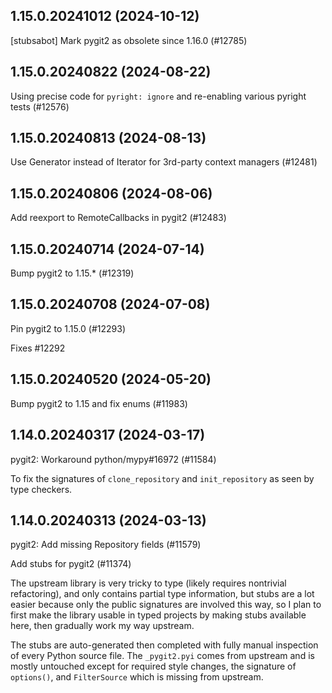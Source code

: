 ## 1.15.0.20241012 (2024-10-12)

[stubsabot] Mark pygit2 as obsolete since 1.16.0 (#12785)

## 1.15.0.20240822 (2024-08-22)

Using precise code for `pyright: ignore` and re-enabling various pyright tests (#12576)

## 1.15.0.20240813 (2024-08-13)

Use Generator instead of Iterator for 3rd-party context managers (#12481)

## 1.15.0.20240806 (2024-08-06)

Add reexport to RemoteCallbacks in pygit2 (#12483)

## 1.15.0.20240714 (2024-07-14)

Bump pygit2 to 1.15.* (#12319)

## 1.15.0.20240708 (2024-07-08)

Pin pygit2 to 1.15.0 (#12293)

Fixes #12292

## 1.15.0.20240520 (2024-05-20)

Bump pygit2 to 1.15 and fix enums (#11983)

## 1.14.0.20240317 (2024-03-17)

pygit2: Workaround python/mypy#16972 (#11584)

To fix the signatures of `clone_repository` and `init_repository` as
seen by type checkers.

## 1.14.0.20240313 (2024-03-13)

pygit2: Add missing Repository fields (#11579)

Add stubs for pygit2 (#11374)

The upstream library is very tricky to type (likely requires nontrivial
refactoring), and only contains partial type information, but stubs are
a lot easier because only the public signatures are involved this way,
so I plan to first make the library usable in typed projects by making
stubs available here, then gradually work my way upstream.

The stubs are auto-generated then completed with fully manual inspection
of every Python source file. The `_pygit2.pyi` comes from upstream and
is mostly untouched except for required style changes, the signature of
`options()`, and `FilterSource` which is missing from upstream.

